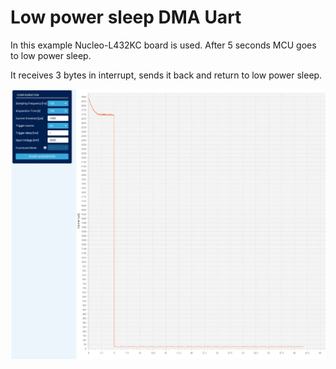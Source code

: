 # Low power sleep DMA Uart
In this example Nucleo-L432KC board is used.
After 5 seconds MCU goes to low power sleep.

It receives 3 bytes in interrupt, sends it back and return to low power sleep.

![alt-text](https://github.com/AnSolo27/STM32L432KC_LSleep_DMA_Uart/blob/master/power_consumption/PC.jpg "Power consumption")


